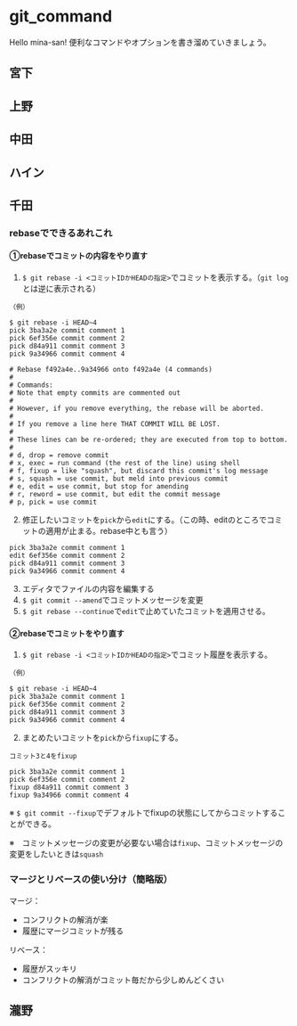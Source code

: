# git_command
Hello mina-san!
便利なコマンドやオプションを書き溜めていきましょう。

## 宮下

## 上野

## 中田

## ハイン

## 千田 
### rebaseでできるあれこれ
#### ①rebaseでコミットの内容をやり直す
1.  `$ git rebase -i <コミットIDかHEADの指定>`でコミットを表示する。（`git log` とは逆に表示される）
```
（例）

$ git rebase -i HEAD~4
pick 3ba3a2e commit comment 1
pick 6ef356e commit comment 2
pick d84a911 commit comment 3
pick 9a34966 commit comment 4

# Rebase f492a4e..9a34966 onto f492a4e (4 commands)
#
# Commands:
# Note that empty commits are commented out
#
# However, if you remove everything, the rebase will be aborted.
#
# If you remove a line here THAT COMMIT WILL BE LOST.
#
# These lines can be re-ordered; they are executed from top to bottom.
#
# d, drop = remove commit
# x, exec = run command (the rest of the line) using shell
# f, fixup = like "squash", but discard this commit's log message
# s, squash = use commit, but meld into previous commit
# e, edit = use commit, but stop for amending
# r, reword = use commit, but edit the commit message
# p, pick = use commit
```
2. 修正したいコミットを`pick`から`edit`にする。（この時、editのところでコミットの適用が止まる。rebase中とも言う）
```
pick 3ba3a2e commit comment 1
edit 6ef356e commit comment 2
pick d84a911 commit comment 3
pick 9a34966 commit comment 4
```
3. エディタでファイルの内容を編集する
4. `$ git commit --amend`でコミットメッセージを変更
5. `$ git rebase --continue`で`edit`で止めていたコミットを適用させる。




#### ②rebaseでコミットをやり直す
1. `$ git rebase -i <コミットIDかHEADの指定>`でコミット履歴を表示する。
```
（例）

$ git rebase -i HEAD~4
pick 3ba3a2e commit comment 1
pick 6ef356e commit comment 2
pick d84a911 commit comment 3
pick 9a34966 commit comment 4
```
2. まとめたいコミットを`pick`から`fixup`にする。

```
コミット3と4をfixup

pick 3ba3a2e commit comment 1
pick 6ef356e commit comment 2
fixup d84a911 commit comment 3
fixup 9a34966 commit comment 4
```


※ `$ git commit --fixup`でデフォルトでfixupの状態にしてからコミットすることができる。

※　コミットメッセージの変更が必要ない場合は`fixup`、コミットメッセージの変更をしたいときは`squash`






### マージとリベースの使い分け（簡略版）
マージ：
* コンフリクトの解消が楽
* 履歴にマージコミットが残る

リベース：
*  履歴がスッキリ
* コンフリクトの解消がコミット毎だから少しめんどくさい


## 瀧野


